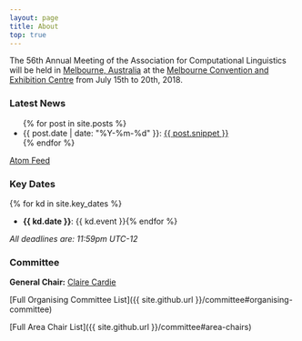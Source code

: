 ```yaml
---
layout: page
title: About
top: true
---
```


The 56th Annual Meeting of the Association for Computational Linguistics will be held in [Melbourne, Australia](https://www.melbourne.org/?utm_source=Microsite&utm_campaign=Computational%20Linguistics) at
the [Melbourne Convention and Exhibition Centre](http://mcec.com.au/) from July 15th to 20th, 2018.


### Latest News

<ul>
  {% for post in site.posts %}
    <li>
      {{ post.date | date: "%Y-%m-%d" }}: <a href="{{ post.url }}">{{ post.snippet }}</a>
    </li>
  {% endfor %}
</ul>

<p class="feed-link"><a href="{{ site.github_url }}/feed.xml">Atom Feed</a></p>

### Key Dates
{% for kd in site.key_dates %}
  * **{{ kd.date }}**: {{ kd.event }}{% endfor %}

_All deadlines are: 11:59pm UTC-12_

### Committee

**General Chair:** [Claire Cardie](http://www.cs.cornell.edu/home/cardie/)

[Full Organising Committee List]({{ site.github.url }}/committee#organising-committee)

[Full Area Chair List]({{ site.github.url }}/committee#area-chairs)



